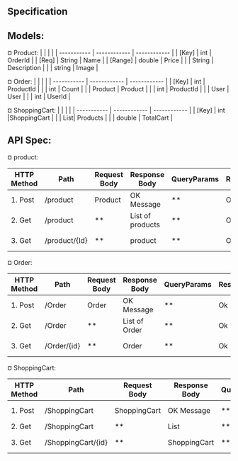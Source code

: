 ## Specification

## Models:

¤ Product:
| | | |
| ----------- | ------------ | ------------ |
| [Key] | int | OrderId |
| [Req] | String | Name |
| [Range] | double | Price |
| | String | Description |
| | string | Image |

¤ Order:
| | | |
| ----------- | ------------ | ------------ |
| [Key] | int | ProductId |
| | int | Count |
| | Product | Product |
| | int | ProductId |
| | User | User |
| | int | UserId |

¤ ShoppingCart:
| | | |
| ----------- | ------------ | ------------ |
| [Key] | int |ShoppingCart |
| | List<Product>| Products |
| | double | TotalCart |

## API Spec:

¤ product:

| HTTP Method | Path          | Request Body | Response Body    | QueryParams | ResponseCode | Description      |
| ----------- | ------------- | ------------ | ---------------- | ----------- | ------------ | ---------------- |
| 1. Post     | /product      | Product      | OK Message       | \*\*        | Ok - BR      | Save a product   |
| 2. Get      | /product      | \*\*         | List of products | \*\*        | Ok - NF      | Return a list    |
| 3. Get      | /product/{Id} | \*\*         | product          | \*\*        | Ok - NF      | Return a product |

¤ Order:

| HTTP Method | Path        | Request Body | Response Body | QueryParams | ResponseCode | Description    |
| ----------- | ----------- | ------------ | ------------- | ----------- | ------------ | -------------- |
| 1. Post     | /Order      | Order        | OK Message    | \*\*        | Ok - BR      | Save a Order   |
| 2. Get      | /Order      | \*\*         | List of Order | \*\*        | Ok - NF      | Return a list  |
| 3. Get      | /Order/{id} | \*\*         | Order         | \*\*        | Ok - NF      | Return a Order |

¤ ShoppingCart:

| HTTP Method | Path               | Request Body | Response Body | QueryParams | ResponseCode | Description           |
| ----------- | ------------------ | ------------ | ------------- | ----------- | ------------ | --------------------- |
| 1. Post     | /ShoppingCart      | ShoppingCart | OK Message    | \*\*        | Ok - BR      | Save a ShoppingCart   |
| 2. Get      | /ShoppingCart      | \*\*         | List          | \*\*        | Ok - NF      | Return a list         |
| 3. Get      | /ShoppingCart/{id} | \*\*         | ShoppingCart  | \*\*        | Ok - NF      | Return a ShoppingCart |
